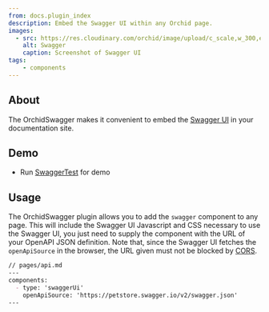 ```yaml
---
from: docs.plugin_index
description: Embed the Swagger UI within any Orchid page.
images:
  - src: https://res.cloudinary.com/orchid/image/upload/c_scale,w_300,e_blur:150/v1524973700/plugins/swagger.jpg
    alt: Swagger
    caption: Screenshot of Swagger UI
tags:
    - components
---
```


## About

The OrchidSwagger makes it convenient to embed the [Swagger UI](https://swagger.io/tools/swagger-ui/) in your 
documentation site.

## Demo

- Run [SwaggerTest](https://github.com/JavaEden/Orchid/blob/master/plugins/OrchidSwagger/src/test/kotlin/com/eden/orchid/swagger/SwaggerTest.kt) for demo

## Usage

The OrchidSwagger plugin allows you to add the `swagger` component to any page. This will include the Swagger UI 
Javascript and CSS necessary to use the Swagger UI, you just need to supply the component with the URL of your OpenAPI
JSON definition. Note that, since the Swagger UI fetches the `openApiSource` in the browser, the URL given must not be
blocked by [CORS](https://developer.mozilla.org/en-US/docs/Web/HTTP/CORS).

```markdown
// pages/api.md
---
components:
  - type: 'swaggerUi'
    openApiSource: 'https://petstore.swagger.io/v2/swagger.json'
---
```